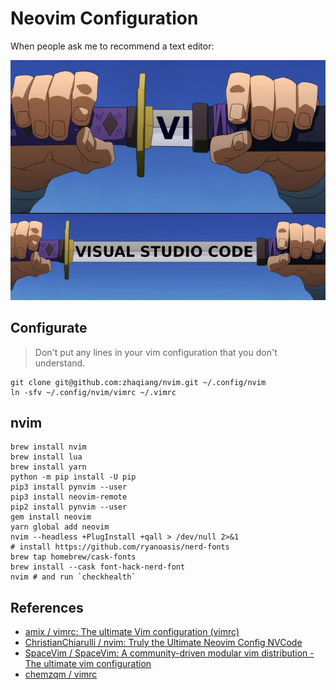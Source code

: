 # Neovim Configuration

When people ask me to recommend a text editor:

<p align="center">
  <img src="https://raw.githubusercontent.com/zhaqiang/nvim/master/images/editor-to-recommend.jpeg">
</p>

## Configurate

> Don't put any lines in your vim configuration that you don't understand.

```
git clone git@github.com:zhaqiang/nvim.git ~/.config/nvim
ln -sfv ~/.config/nvim/vimrc ~/.vimrc
```

## nvim

```
brew install nvim
brew install lua
brew install yarn
python -m pip install -U pip
pip3 install pynvim --user
pip3 install neovim-remote
pip2 install pynvim --user
gem install neovim
yarn global add neovim
nvim --headless +PlugInstall +qall > /dev/null 2>&1
# install https://github.com/ryanoasis/nerd-fonts
brew tap homebrew/cask-fonts
brew install --cask font-hack-nerd-font
nvim # and run `checkhealth`
```

## References

- [amix / vimrc: The ultimate Vim configuration (vimrc)](https://github.com/amix/vimrc)
- [ChristianChiarulli / nvim: Truly the Ultimate Neovim Config NVCode](https://github.com/ChristianChiarulli/nvim)
- [SpaceVim / SpaceVim: A community-driven modular vim distribution - The ultimate vim configuration](https://github.com/SpaceVim/SpaceVim)
- [chemzqm / vimrc](https://github.com/chemzqm/vimrc)

